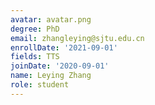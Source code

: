 ```yaml
---
avatar: avatar.png
degree: PhD
email: zhangleying@sjtu.edu.cn
enrollDate: '2021-09-01'
fields: TTS
joinDate: '2020-09-01'
name: Leying Zhang
role: student
---
```

